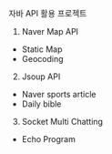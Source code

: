 자바 API 활용 프로젝트

1. Naver Map API
  - Static Map
  - Geocoding

2. Jsoup API
  - Naver sports article
  - Daily bible
  
3. Socket Multi Chatting
  - Echo Program
